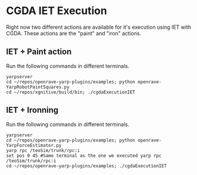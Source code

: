 # CGDA IET Execution

Right now two different actions are available for it's execution using IET with CGDA. These actions are the "paint" and "iron" actions.

## IET + Paint action

Run the following commands in different terminals.

```
yarpserver 
cd ~/repos/openrave-yarp-plugins/examples; python openrave-YarpRobotPaintSquares.py 
cd ~/repos/xgnitive/build/bin; ./cgdaExecutionIET
```

## IET + Ironning

Run the following commands in different terminals.

```
yarpserver
cd ~/repos/openrave-yarp-plugins/examples; python openrave-YarpForceEstimator.py
yarp rpc /teoSim/trunk/rpc:i
set pos 0 45 #Same terminal as the one we executed yarp rpc /teoSim/trunk/rpc:i
cd ~/repos/openrave-yarp-plugins/examples; ./cgdaExecutionIET
```
